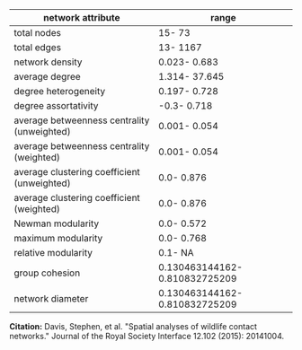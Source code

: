 network attribute|range
---|---
total nodes|15- 73
total edges|13- 1167
network density|0.023- 0.683
average degree|1.314- 37.645
degree heterogeneity|0.197- 0.728
degree assortativity|-0.3- 0.718
average betweenness centrality (unweighted)|0.001- 0.054
average betweenness centrality (weighted)|0.001- 0.054
average clustering coefficient (unweighted)|0.0- 0.876
average clustering coefficient (weighted)|0.0- 0.876
Newman modularity|0.0- 0.572
maximum modularity|0.0- 0.768
relative modularity|0.1- NA
group cohesion|0.130463144162- 0.810832725209
network diameter|0.130463144162- 0.810832725209
**Citation:** Davis, Stephen, et al. "Spatial analyses of wildlife contact networks." Journal of the Royal Society Interface 12.102 (2015): 20141004.